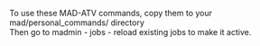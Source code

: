 To use these MAD-ATV commands, copy them to your mad/personal_commands/ directory <br>
Then go to madmin - jobs - reload existing jobs to make it active.
